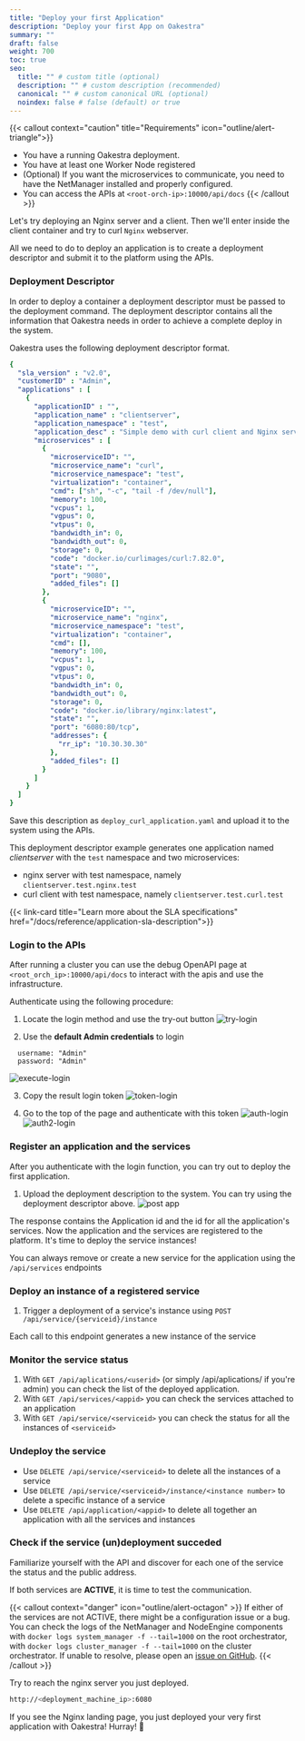 ```yaml
---
title: "Deploy your first Application"
description: "Deploy your first App on Oakestra"
summary: ""
draft: false
weight: 700
toc: true
seo:
  title: "" # custom title (optional)
  description: "" # custom description (recommended)
  canonical: "" # custom canonical URL (optional)
  noindex: false # false (default) or true
---
```

<!--
**Table of content:**

- [Requirements](#requirements)
- [Deploy your first application](#deploy-your-first-application)
  - [Deployment descriptor](#deployment-descriptor) -->

{{< callout context="caution" title="Requirements" icon="outline/alert-triangle">}}
- You have a running Oakestra deployment.
- You have at least one Worker Node registered
- (Optional) If you want the microservices to communicate, you need to have the NetManager installed and properly configured.
- You can access the APIs at `<root-orch-ip>:10000/api/docs`
{{< /callout >}}

Let's try deploying an Nginx server and a client. Then we'll enter inside the client container and try to curl `Nginx` webserver.

All we need to do to deploy an application is to create a deployment descriptor and submit it to the platform using the APIs.

### Deployment Descriptor

In order to deploy a container a deployment descriptor must be passed to the deployment command.
The deployment descriptor contains all the information that Oakestra needs in order to achieve a complete
deploy in the system.

Oakestra uses the following deployment descriptor format.

```yaml {title="deploy_curl_application.yaml"}
{
  "sla_version" : "v2.0",
  "customerID" : "Admin",
  "applications" : [
    {
      "applicationID" : "",
      "application_name" : "clientserver",
      "application_namespace" : "test",
      "application_desc" : "Simple demo with curl client and Nginx server",
      "microservices" : [
        {
          "microserviceID": "",
          "microservice_name": "curl",
          "microservice_namespace": "test",
          "virtualization": "container",
          "cmd": ["sh", "-c", "tail -f /dev/null"],
          "memory": 100,
          "vcpus": 1,
          "vgpus": 0,
          "vtpus": 0,
          "bandwidth_in": 0,
          "bandwidth_out": 0,
          "storage": 0,
          "code": "docker.io/curlimages/curl:7.82.0",
          "state": "",
          "port": "9080",
          "added_files": []
        },
        {
          "microserviceID": "",
          "microservice_name": "nginx",
          "microservice_namespace": "test",
          "virtualization": "container",
          "cmd": [],
          "memory": 100,
          "vcpus": 1,
          "vgpus": 0,
          "vtpus": 0,
          "bandwidth_in": 0,
          "bandwidth_out": 0,
          "storage": 0,
          "code": "docker.io/library/nginx:latest",
          "state": "",
          "port": "6080:80/tcp",
          "addresses": {
            "rr_ip": "10.30.30.30"
          },
          "added_files": []
        }
      ]
    }
  ]
}
```

Save this description as `deploy_curl_application.yaml` and upload it to the system using the APIs.

This deployment descriptor example generates one application named *clientserver* with the `test` namespace and two microservices:
- nginx server with test namespace, namely `clientserver.test.nginx.test`
- curl client with test namespace, namely `clientserver.test.curl.test`

{{< link-card title="Learn more about the SLA specifications" href="/docs/reference/application-sla-description">}}

### Login to the APIs

After running a cluster you can use the debug OpenAPI page at `<root_orch_ip>:10000/api/docs` to interact with the apis and use the infrastructure.

Authenticate using the following procedure:

1. Locate the login method and use the try-out button
![try-login](login-try.png)

2. Use the **default Admin credentials** to login
```
  username: "Admin"
  password: "Admin"
```
![execute-login](login-execute.png)

3. Copy the result login token
![token-login](login-token-copy.png)

4. Go to the top of the page and authenticate with this token
![auth-login](authorize.png)
![auth2-login](authorize-2.png)

### Register an application and the services
After you authenticate with the login function, you can try out to deploy the first application.

1. Upload the deployment description to the system. You can try using the deployment descriptor above.
![post app](post-app.png)

The response contains the Application id and the id for all the application's services. Now the application and the services are registered to the platform. It's time to deploy the service instances!

You can always remove or create a new service for the application using the `/api/services` endpoints

### Deploy an instance of a registered service

1. Trigger a deployment of a service's instance using `POST /api/service/{serviceid}/instance`

Each call to this endpoint generates a new instance of the service

### Monitor the service status

1. With `GET /api/aplications/<userid>` (or simply /api/aplications/ if you're admin) you can check the list of the deployed application.
2. With `GET /api/services/<appid>` you can check the services attached to an application
3. With `GET /api/service/<serviceid>` you can check the status for all the instances of `<serviceid>`

### Undeploy the service

- Use `DELETE /api/service/<serviceid>` to delete all the instances of a service
- Use `DELETE /api/service/<serviceid>/instance/<instance number>` to delete a specific instance of a service
- Use `DELETE /api/application/<appid>` to delete all together an application with all the services and instances

### Check if the service (un)deployment succeded

Familiarize yourself with the API and discover for each one of the service the status and the public address.

If both services are **ACTIVE**, it is time to test the communication.

{{< callout context="danger" icon="outline/alert-octagon" >}} If either of the services are not ACTIVE, there might be a configuration issue or a bug. You can check the logs of the NetManager and NodeEngine components with `docker logs system_manager -f --tail=1000` on the root orchestrator, with `docker logs cluster_manager -f --tail=1000` on the cluster orchestrator. If unable to resolve, please open an [issue on GitHub](https://github.com/oakestra/oakestra/issues/new/choose). {{< /callout >}}

Try to reach the nginx server you just deployed.

```bash
http://<deployment_machine_ip>:6080
```

If you see the Nginx landing page, you just deployed your very first application with Oakestra! Hurray! 🎉

<!-- If you want to try the semantic addressing, move into the worker node hosting the client and use the following command to log into the container.

```bash
sudo ctr -n edge.io task exec --exec-id term1 Client.default.client.default /bin/sh
```

Once we are inside our client, we can curl the Nginx server and check if everything works.

```bash
curl 10.30.30.30
```

Note that this address is the one we specified in the Nginx's deployment descriptor. -->
